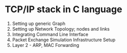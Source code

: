 # TCP/IP stack in C language
1. Setting up generic Graph
2. Setting up Network Topology; nodes and links
3. Integrating Command Line Interface
4. Packet Exchange Simulation Infrastructure Setup
5. Layer 2 - ARP, MAC Forwarding
